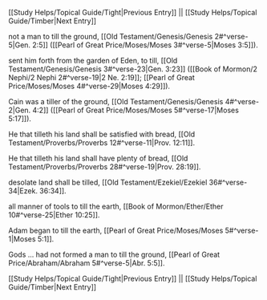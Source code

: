 [[Study Helps/Topical Guide/Tight|Previous Entry]]  ||  [[Study Helps/Topical Guide/Timber|Next Entry]]

 not a man to till the ground, [[Old Testament/Genesis/Genesis 2#^verse-5|Gen. 2:5]] ([[Pearl of Great Price/Moses/Moses 3#^verse-5|Moses 3:5]]).

 sent him forth from the garden of Eden, to till, [[Old Testament/Genesis/Genesis 3#^verse-23|Gen. 3:23]] ([[Book of Mormon/2 Nephi/2 Nephi 2#^verse-19|2 Ne. 2:19]]; [[Pearl of Great Price/Moses/Moses 4#^verse-29|Moses 4:29]]).

 Cain was a tiller of the ground, [[Old Testament/Genesis/Genesis 4#^verse-2|Gen. 4:2]] ([[Pearl of Great Price/Moses/Moses 5#^verse-17|Moses 5:17]]).

 He that tilleth his land shall be satisfied with bread, [[Old Testament/Proverbs/Proverbs 12#^verse-11|Prov. 12:11]].

 He that tilleth his land shall have plenty of bread, [[Old Testament/Proverbs/Proverbs 28#^verse-19|Prov. 28:19]].

 desolate land shall be tilled, [[Old Testament/Ezekiel/Ezekiel 36#^verse-34|Ezek. 36:34]].

 all manner of tools to till the earth, [[Book of Mormon/Ether/Ether 10#^verse-25|Ether 10:25]].

 Adam began to till the earth, [[Pearl of Great Price/Moses/Moses 5#^verse-1|Moses 5:1]].

 Gods ... had not formed a man to till the ground, [[Pearl of Great Price/Abraham/Abraham 5#^verse-5|Abr. 5:5]].

[[Study Helps/Topical Guide/Tight|Previous Entry]]  ||  [[Study Helps/Topical Guide/Timber|Next Entry]]